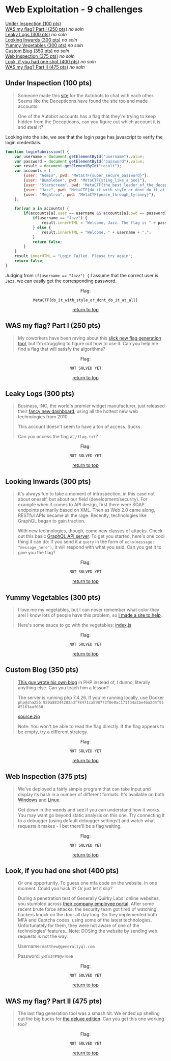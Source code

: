 # Web Exploitation - 9 challenges
[Under Inspection (100 pts)](#under-inspection-100-pts)<br>
[WAS my flag? Part I (250 pts)](#was-my-flag-part-i-250-pts) *no soln*<br>
[Leaky Logs (300 pts)](#leaky-logs-300-pts) *no soln*<br>
[Looking Inwards (300 pts)](#looking-inwards-300-pts) *no soln*<br>
[Yummy Vegetables (300 pts)](#yummy-vegetables-300-pts) *no soln*<br>
[Custom Blog (350 pts)](#custom-blog-350-pts) *no soln*<br>
[Web Inspection (375 pts)](#web-inspection-375-pts) *no soln*<br>
[Look, if you had one shot (400 pts)](#look-if-you-had-one-shot-400-pts) *no soln*<br>
[WAS my flag? Part II (475 pts)](#was-my-flag-part-ii-475-pts) *no soln*<br>

## Under Inspection (100 pts)
> Someone made this [site](https://metaproblems.com/2841e99cee26f773b26b300acad556c4/inspect) for the Autobots to chat with each other. Seems like the Decepticons have found the site too and made accounts.
> 
> One of the Autobot accounts has a flag that they're trying to keep hidden from the Decepticons, can you figure out which account it is and steal it?

Looking into the site, we see that the login page has javascript to verify the login credentials.
```js
function loginSubmission() {
	var username = document.getElementById("username").value;
	var password = document.getElementById("password").value;
	var result = document.getElementById("result");
	var accounts = [
		{user: "Admin", pwd: "MetaCTF{super_secure_password}"},
		{user: "Bumblebee", pwd: "MetaCTF{sting_like_a_bee}"},
		{user: "Starscream", pwd: "MetaCTF{the_best_leader_of_the_decepticons}"},
		{user: "Jazz", pwd: "MetaCTF{do_it_with_style_or_dont_do_it_at_all}"},
		{user: "Megatron", pwd: "MetaCTF{peace_through_tyranny}"},
	];

	for(var a in accounts) {
		if(accounts[a].user == username && accounts[a].pwd == password) {
			if(username == "Jazz") {
				result.innerHTML = "Welcome, Jazz. The flag is " + password;
			} else {
				result.innerHTML = "Welcome, " + username + ".";
			}
			return false;
		}
	}
	result.innerHTML = "Login Failed. Please try again";
	return false;
}
```

Judging from `if(username == "Jazz") {` I assume that the correct user is `Jazz`, we can easily get the corresponding password.

<div align="center">

Flag:
```
MetaCTF{do_it_with_style_or_dont_do_it_at_all}
```
[return to top](#top)</div>


## WAS my flag? Part I (250 pts)
> My coworkers have been raving about this [slick new flag generation tool](https://metaproblems.com/327814c2aea7ea2c2e7969fb32d3ec47/), but I'm struggling to figure out how to use it. Can you help me find a flag that will satisfy the algorithms?

<div align="center">

Flag:
```
NOT SOLVED YET
```
[return to top](#top)</div>


## Leaky Logs (300 pts)
> Business, INC, the world's premier widget manufacturer, just released their [fancy new dashboard](http://host1.metaproblems.com:4920/), using all the hottest new web technologies from 2010.
> 
> This account doesn't seem to have a ton of access. Sucks.
> 
> Can you access the flag at `/flag.txt`?

<div align="center">

Flag:
```
NOT SOLVED YET
```
[return to top](#top)</div>


## Looking Inwards (300 pts)
> It's always fun to take a moment of introspection, in this case not about oneself, but about our field (development/security). For example when it comes to API design, first there were SOAP endpoints primarily based on XML. Then as Web 2.0 came along, RESTful APIs became all the rage. Recently, technologies like GraphQL began to gain traction.
> 
> With new technologies, though, come new classes of attacks. Check out this basic [GraphQL API server](https://metaproblems.com/bb0e56b64e0a17b47450457b07fd2353/graphql.php). To get you started, here's one cool thing it can do: If you send it a `query` in the form of `echo(message: "message_here")`, it will respond with what you said. Can you get it to give you the flag?

<div align="center">

Flag:
```
NOT SOLVED YET
```
[return to top](#top)</div>


## Yummy Vegetables (300 pts)
> I love me my vegetables, but I can never remember what color they are! I know lots of people have this problem, so [I made a site to help](http://host.cg21.metaproblems.com:4010/).
> 
> Here's some sauce to go with the vegetables: [index.js](https://metaproblems.com/79b333c96ec99512a3bf72653b23c7ed8a52dc42/index.js)

<div align="center">

Flag:
```
NOT SOLVED YET
```
[return to top](#top)</div>


## Custom Blog (350 pts)
> [This guy wrote his own blog](http://host.cg21.metaproblems.com:4130/) in PHP instead of, I dunno, literally anything else. Can you teach him a lesson?
> 
> The server is running php 7.4.26. If you're running locally, use Docker `php@sha256:920a88344203adf78471ca898773f0e0ac171fb4a3be4ba2d4f9585163aaf038`
> 
> [source.zip]()
> 
> Note: You won't be able to read the flag directly. If the flag appears to be empty, try a different strategy. 

<div align="center">

Flag:
```
NOT SOLVED YET
```
[return to top](#top)</div>


## Web Inspection (375 pts)
> We've deployed a fairly simple program that can take input and display its hash in a number of different formats. It's available on both [Windows](https://metaproblems.com/5ff466a71890d412da08a070e65163b2/meta-quick-hash-win32-x64.7z) and [Linux](https://metaproblems.com/5ff466a71890d412da08a070e65163b2/meta-quick-hash-linux-x64.tar.gz).
> 
> Get down in the weeds and see if you can understand how it works. You may want go beyond static analysis on this one. Try connecting it to a debugger (using default debugger settings!) and watch what requests it makes - I bet there'll be a flag waiting.

<div align="center">

Flag:
```
NOT SOLVED YET
```
[return to top](#top)</div>


## Look, if you had one shot (400 pts)
> Or one opportunity. To guess one mfa code on the website. In one moment. Could you hack it? Or just let it slip?
> 
> During a penetration test of Generally Quirky Labs' online websites, you stumbled across [their company employee portal](https://metaproblems.com/1b7b23a1d213dc1c4d24d998f11b0b35/generallyquirkylabs). After some recent brute force attacks, the security team got tired of watching hackers knock on the door all day long. So they implemented both MFA and Captcha codes, using some of the latest technologies. Unfortunately for them, they were not aware of one of the technologies' features...Note: DOSing the website by sending web requests is not the way.
> 
> Username: `matthew@generallyql.com`
> 
> Password: `yHfm34P9@v!Ge6`

<div align="center">

Flag:
```
NOT SOLVED YET
```
[return to top](#top)</div>


## WAS my flag? Part II (475 pts)
> The last flag generation tool was a smash hit. We ended up shelling out the big bucks for [the deluxe edition](https://metaproblems.com/def633fa085448ae519090f6e9f49e6c/). Can you get this one working too?

<div align="center">

Flag:
```
NOT SOLVED YET
```
[return to top](#top)</div>
